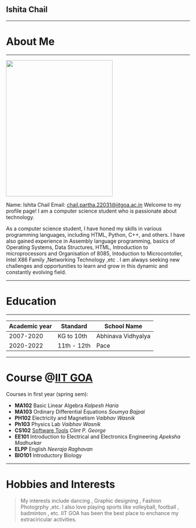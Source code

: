  ## Ishita Chail 
 ---
 # About Me
 ---
 
<img src="https://user-images.githubusercontent.com/54792560/232725723-e97407b9-f2f9-4e3f-a7ba-022d205d433a.jpg" width="292" height="372"> 

Name: Ishita Chail
Email: <chail.partha.22031@iitgoa.ac.in>
Welcome to my profile page! I am a computer science student who is passionate about technology.

As a computer science student, I have honed my skills in various programming languages, including HTML, Python, C++, and others. I have also gained experience in  Assembly language programming, basics of Operating Systems, Data Structures, HTML, Introduction to microprocessors and Organisation of 8085, Intoduction to Microcontoller, Intel X86 Family ,Networking Technology ,etc . I am always seeking new challenges and opportunities to learn and grow in this dynamic and constantly evolving field.


---

# Education
---

| Academic year  |  Standard     |  School Name         |
-----------------|---------------|----------------------|
| 2007-2020      |  KG to 10th   | Abhinava Vidhyalya   |
| 2020-2022      | 11th - 12th   |  Pace                | 


---

# Course @[IIT GOA](https://iitgoa.ac.in/)

Courses in first year (spring sem):

- **MA102** Basic Linear Algebra *Kalpesh Haria*
- **MA103** Ordinary Differential Equations *Soumya Bajpai*
- **PH102** Electricity and Magnetism *Vaibhav Wasnik*
- **Ph103** Physics Lab *Vaibhav Wasnik*
- **CS102** [Software Tools](https://clintpgeorge.github.io/cs-102/spring-2023/) *Clint P. George*
- **EE101** Introduction to Electrical and Electronics Engineering *Apeksha Madhurkar*
- **ELPP** English *Neeraja Raghavan*
- **BIO101** Introductory Biology 

---

# Hobbies and Interests

> My interests include dancing , Graphic designing , Fashion Photogrphy ,etc. I also love playing sports like volleyball, football , badminton , etc.
> IIT GOA has been the best place to enchance my extraciricular activities.



